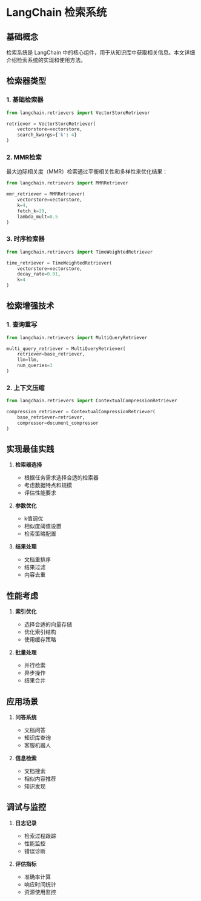 # LangChain 检索系统

## 基础概念

检索系统是 LangChain 中的核心组件，用于从知识库中获取相关信息。本文详细介绍检索系统的实现和使用方法。

## 检索器类型

### 1. 基础检索器

```python
from langchain.retrievers import VectorStoreRetriever

retriever = VectorStoreRetriever(
    vectorstore=vectorstore,
    search_kwargs={'k': 4}
)
```

### 2. MMR检索

最大边际相关度（MMR）检索通过平衡相关性和多样性来优化结果：

```python
from langchain.retrievers import MMRRetriever

mmr_retriever = MMRRetriever(
    vectorstore=vectorstore,
    k=4,
    fetch_k=20,
    lambda_mult=0.5
)
```

### 3. 时序检索器

```python
from langchain.retrievers import TimeWeightedRetriever

time_retriever = TimeWeightedRetriever(
    vectorstore=vectorstore,
    decay_rate=0.01,
    k=4
)
```

## 检索增强技术

### 1. 查询重写

```python
from langchain.retrievers import MultiQueryRetriever

multi_query_retriever = MultiQueryRetriever(
    retriever=base_retriever,
    llm=llm,
    num_queries=3
)
```

### 2. 上下文压缩

```python
from langchain.retrievers import ContextualCompressionRetriever

compression_retriever = ContextualCompressionRetriever(
    base_retriever=retriever,
    compressor=document_compressor
)
```

## 实现最佳实践

1. **检索器选择**
   - 根据任务需求选择合适的检索器
   - 考虑数据特点和规模
   - 评估性能要求

2. **参数优化**
   - k值调优
   - 相似度阈值设置
   - 检索策略配置

3. **结果处理**
   - 文档重排序
   - 结果过滤
   - 内容去重

## 性能考虑

1. **索引优化**
   - 选择合适的向量存储
   - 优化索引结构
   - 使用缓存策略

2. **批量处理**
   - 并行检索
   - 异步操作
   - 结果合并

## 应用场景

1. **问答系统**
   - 文档问答
   - 知识库查询
   - 客服机器人

2. **信息检索**
   - 文档搜索
   - 相似内容推荐
   - 知识发现

## 调试与监控

1. **日志记录**
   - 检索过程跟踪
   - 性能监控
   - 错误诊断

2. **评估指标**
   - 准确率计算
   - 响应时间统计
   - 资源使用监控